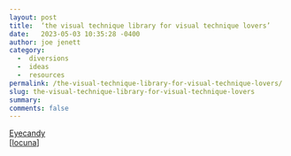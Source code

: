 ```yaml
---
layout: post
title:  ‘the visual technique library for visual technique lovers’
date:   2023-05-03 10:35:28 -0400
author: joe jenett
category:
  -  diversions
  -  ideas
  -  resources
permalink: /the-visual-technique-library-for-visual-technique-lovers/
slug: the-visual-technique-library-for-visual-technique-lovers
summary: 
comments: false
---
```

<a title="Eyecandy - Visual Technique Library" href="https://www.eyecannndy.com/">Eyecandy</a><br>[<a title="locuna" href="https://pinboard.in/u:locuna">locuna</a>]





<a href="https://brid.gy/publish/mastodon"></a>